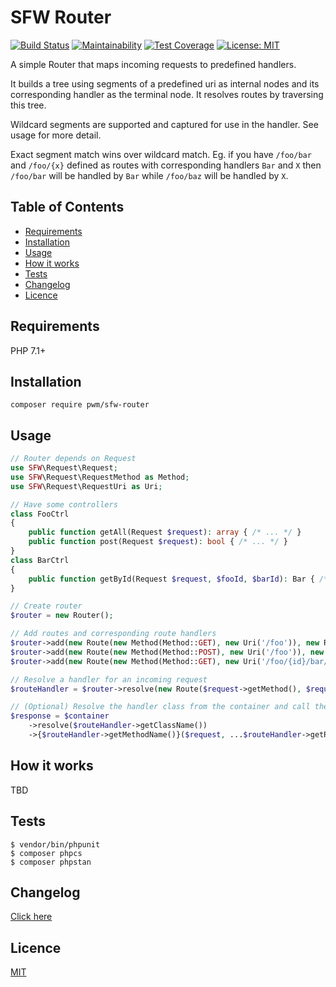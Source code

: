 # SFW Router

[![Build Status](https://travis-ci.org/pwm/sfw-router.svg?branch=master)](https://travis-ci.org/pwm/sfw-router)
[![Maintainability](https://api.codeclimate.com/v1/badges/53b26ce7f86af460d007/maintainability)](https://codeclimate.com/github/pwm/sfw-router/maintainability)
[![Test Coverage](https://api.codeclimate.com/v1/badges/53b26ce7f86af460d007/test_coverage)](https://codeclimate.com/github/pwm/sfw-router/test_coverage)
[![License: MIT](https://img.shields.io/badge/License-MIT-yellow.svg)](https://opensource.org/licenses/MIT)

A simple Router that maps incoming requests to predefined handlers.

It builds a tree using segments of a predefined uri as internal nodes and its corresponding handler as the terminal node. It resolves routes by traversing this tree.

Wildcard segments are supported and captured for use in the handler. See usage for more detail.

Exact segment match wins over wildcard match. Eg. if you have `/foo/bar` and `/foo/{x}` defined as routes with corresponding handlers `Bar` and `X` then `/foo/bar` will be handled by `Bar` while `/foo/baz` will be handled by `X`.

## Table of Contents

* [Requirements](#requirements)
* [Installation](#installation)
* [Usage](#usage)
* [How it works](#how-it-works)
* [Tests](#tests)
* [Changelog](#changelog)
* [Licence](#licence)

## Requirements

PHP 7.1+

## Installation

    composer require pwm/sfw-router

## Usage

```php
// Router depends on Request
use SFW\Request\Request;
use SFW\Request\RequestMethod as Method;
use SFW\Request\RequestUri as Uri;

// Have some controllers
class FooCtrl
{
    public function getAll(Request $request): array { /* ... */ }
    public function post(Request $request): bool { /* ... */ }
}
class BarCtrl
{
    public function getById(Request $request, $fooId, $barId): Bar { /* ... */ }
}

// Create router
$router = new Router();

// Add routes and corresponding route handlers
$router->add(new Route(new Method(Method::GET), new Uri('/foo')), new RouteHandler(FooCtrl::class, 'getAll'));
$router->add(new Route(new Method(Method::POST), new Uri('/foo')), new RouteHandler(FooCtrl::class, 'post'));
$router->add(new Route(new Method(Method::GET), new Uri('/foo/{id}/bar/{id}')), new RouteHandler(BarCtrl::class, 'getById'));

// Resolve a handler for an incoming request
$routeHandler = $router->resolve(new Route($request->getMethod(), $request->getUri()));

// (Optional) Resolve the handler class from the container and call the handling method 
$response = $container
    ->resolve($routeHandler->getClassName())
    ->{$routeHandler->getMethodName()}($request, ...$routeHandler->getRoute()->getCapturedSegments());
```

## How it works

TBD

## Tests

	$ vendor/bin/phpunit
	$ composer phpcs
	$ composer phpstan

## Changelog

[Click here](changelog.md)

## Licence

[MIT](LICENSE)
